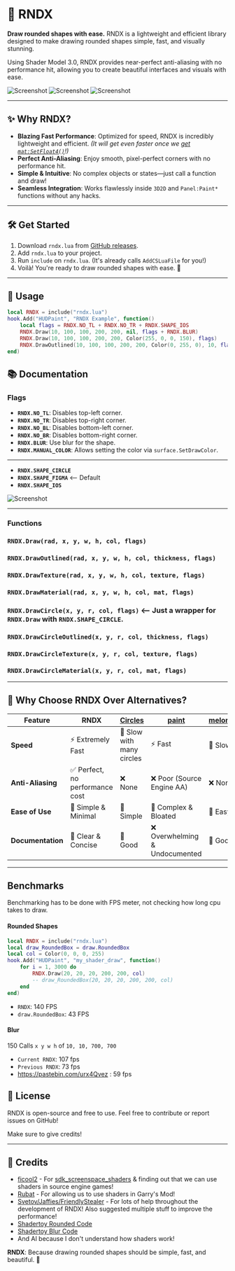 # 🎨 RNDX

**Draw rounded shapes with ease.**
RNDX is a lightweight and efficient library designed to make drawing rounded shapes simple, fast, and visually stunning.

Using Shader Model 3.0, RNDX provides near-perfect anti-aliasing with no performance hit, allowing you to create beautiful interfaces and visuals with ease.

![Screenshot](thumbnail.png)
![Screenshot](thumbnail2.png)
![Screenshot](sbot.png)

---

## ✨ Why RNDX?

- **Blazing Fast Performance**: Optimized for speed, RNDX is incredibly lightweight and efficient. _(It will get even faster once we [get `mat:SetFloat4()`](https://github.com/Facepunch/garrysmod-requests/issues/2606)!)_
- **Perfect Anti-Aliasing**: Enjoy smooth, pixel-perfect corners with no performance hit.
- **Simple & Intuitive**: No complex objects or states—just call a function and draw!
- **Seamless Integration**: Works flawlessly inside `3D2D` and `Panel:Paint*` functions without any hacks.

---

## 🛠️ Get Started

1. Download `rndx.lua` from [GitHub releases](https://github.com/Srlion/RNDX/releases/latest).
2. Add `rndx.lua` to your project.
3. Run `include` on `rndx.lua`. (It's already calls `AddCSLuaFile` for you!)
4. Voilà! You're ready to draw rounded shapes with ease. 🎉

---

## 📐 Usage

```lua
local RNDX = include("rndx.lua")
hook.Add("HUDPaint", "RNDX Example", function()
    local flags = RNDX.NO_TL + RNDX.NO_TR + RNDX.SHAPE_IOS
    RNDX.Draw(10, 100, 100, 200, 200, nil, flags + RNDX.BLUR)
    RNDX.Draw(10, 100, 100, 200, 200, Color(255, 0, 0, 150), flags)
    RNDX.DrawOutlined(10, 100, 100, 200, 200, Color(0, 255, 0), 10, flags)
end)
```

## 📚 Documentation

### Flags

- **`RNDX.NO_TL`**: Disables top-left corner.
- **`RNDX.NO_TR`**: Disables top-right corner.
- **`RNDX.NO_BL`**: Disables bottom-left corner.
- **`RNDX.NO_BR`**: Disables bottom-right corner.
- **`RNDX.BLUR`**: Use blur for the shape.
- **`RNDX.MANUAL_COLOR`**: Allows setting the color via `surface.SetDrawColor`.

---

- **`RNDX.SHAPE_CIRCLE`**
- **`RNDX.SHAPE_FIGMA`** <-- Default
- **`RNDX.SHAPE_IOS`**

![Screenshot](shapes.jpg)

---

### Functions

### `RNDX.Draw(rad, x, y, w, h, col, flags)`

### `RNDX.DrawOutlined(rad, x, y, w, h, col, thickness, flags)`

### `RNDX.DrawTexture(rad, x, y, w, h, col, texture, flags)`

### `RNDX.DrawMaterial(rad, x, y, w, h, col, mat, flags)`

### `RNDX.DrawCircle(x, y, r, col, flags)` <-- Just a wrapper for `RNDX.Draw` with `RNDX.SHAPE_CIRCLE`.

### `RNDX.DrawCircleOutlined(x, y, r, col, thickness, flags)`

### `RNDX.DrawCircleTexture(x, y, r, col, texture, flags)`

### `RNDX.DrawCircleMaterial(x, y, r, col, mat, flags)`

---

## 🚀 Why Choose RNDX Over Alternatives?

| Feature           | RNDX                            | [Circles](https://github.com/SneakySquid/Circles) | [paint](https://github.com/Jaffies/paint) | [melonstuff](https://github.com/melonstuff) |
| ----------------- | ------------------------------- | ------------------------------------------------- | ----------------------------------------- | ------------------------------------------- |
| **Speed**         | ⚡ Extremely Fast               | 🐌 Slow with many circles                         | ⚡ Fast                                   | 🐌 Slow                                     |
| **Anti-Aliasing** | ✅ Perfect, no performance cost | ❌ None                                           | ❌ Poor (Source Engine AA)                | ❌ None                                     |
| **Ease of Use**   | 🎯 Simple & Minimal             | 🎯 Simple                                         | 🧩 Complex & Bloated                      | 🎯 Easy                                     |
| **Documentation** | 📖 Clear & Concise              | 📖 Good                                           | ❌ Overwhelming & Undocumented            | 📖 Good                                     |

---

## Benchmarks

Benchmarking has to be done with FPS meter, not checking how long cpu takes to draw.

#### Rounded Shapes

```lua
local RNDX = include("rndx.lua")
local draw_RoundedBox = draw.RoundedBox
local col = Color(0, 0, 0, 255)
hook.Add("HUDPaint", "my_shader_draw", function()
	for i = 1, 3000 do
		RNDX.Draw(20, 20, 20, 200, 200, col)
		-- draw_RoundedBox(20, 20, 20, 200, 200, col)
	end
end)
```

- `RNDX`: 140 FPS
- `draw.RoundedBox`: 43 FPS

#### Blur

150 Calls
`x y w h` of `10, 10, 700, 700`

- `Current RNDX`: 107 fps
- `Previous RNDX`: 73 fps
- https://pastebin.com/urx4Qvez : 59 fps

## 📜 License

RNDX is open-source and free to use. Feel free to contribute or report issues on GitHub!

Make sure to give credits!

---

## 🌟 Credits

- [ficool2](https://github.com/ficool2) - For [sdk_screenspace_shaders](https://github.com/ficool2/sdk_screenspace_shaders) & finding out that we can use shaders in source engine games!
- [Rubat](https://github.com/robotboy655) - For allowing us to use shaders in Garry's Mod!
- [Svetov/Jaffies/FriendlyStealer](https://github.com/Jaffies) - For lots of help throughout the development of RNDX! Also suggested multiple stuff to improve the performance!
- [Shadertoy Rounded Code](https://www.shadertoy.com/view/fsdyzB)
- [Shadertoy Blur Code](https://www.shadertoy.com/view/Xd33Rf)
- And AI because I don't understand how shaders work!

**RNDX**: Because drawing rounded shapes should be simple, fast, and beautiful. 🎉
